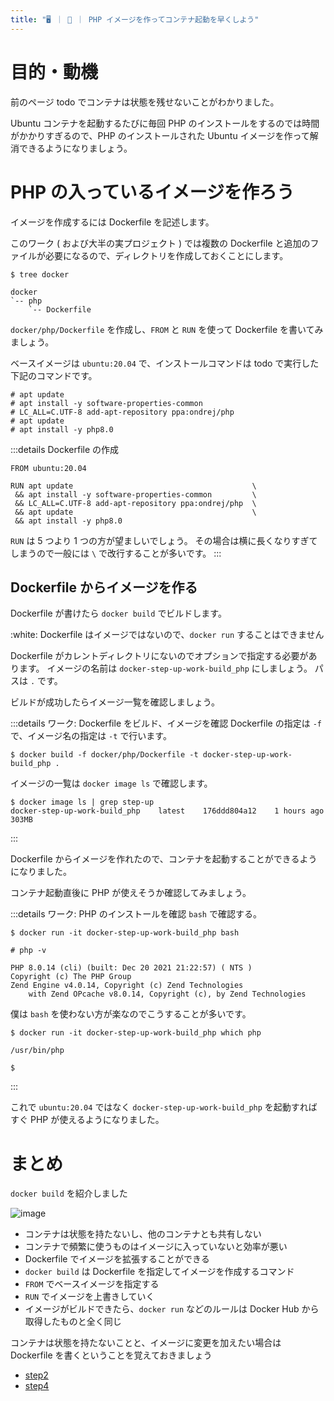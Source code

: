```yaml
---
title: "🖥️ ｜ 🐳 ｜ PHP イメージを作ってコンテナ起動を早くしよう"
---
```


# 目的・動機
前のページ todo でコンテナは状態を残せないことがわかりました。

Ubuntu コンテナを起動するたびに毎回 PHP のインストールをするのでは時間がかかりすぎるので、PHP のインストールされた Ubuntu イメージを作って解消できるようになりましょう。

# PHP の入っているイメージを作ろう
イメージを作成するには Dockerfile を記述します。

このワーク ( および大半の実プロジェクト ) では複数の Dockerfile と追加のファイルが必要になるので、ディレクトリを作成しておくことにします。

```
$ tree docker

docker
`-- php
    `-- Dockerfile
```

`docker/php/Dockerfile` を作成し、`FROM` と `RUN` を使って Dockerfile を書いてみましょう。

ベースイメージは `ubuntu:20.04` で、インストールコマンドは todo で実行した下記のコマンドです。

```
# apt update
# apt install -y software-properties-common
# LC_ALL=C.UTF-8 add-apt-repository ppa:ondrej/php
# apt update
# apt install -y php8.0
```

:::details Dockerfile の作成
```
FROM ubuntu:20.04

RUN apt update                                        \
 && apt install -y software-properties-common         \
 && LC_ALL=C.UTF-8 add-apt-repository ppa:ondrej/php  \
 && apt update                                        \
 && apt install -y php8.0
```

`RUN` は 5 つより 1 つの方が望ましいでしょう。
その場合は横に長くなりすぎてしまうので一般には `\` で改行することが多いです。
:::

## Dockerfile からイメージを作る
Dockerfile が書けたら `docker build` でビルドします。

:white: Dockerfile はイメージではないので、`docker run` することはできません

Dockerfile がカレントディレクトリにないのでオプションで指定する必要があります。
イメージの名前は `docker-step-up-work-build_php` にしましょう。
パスは `.` です。

ビルドが成功したらイメージ一覧を確認しましょう。

:::details ワーク: Dockerfile をビルド、イメージを確認
Dockerfile の指定は `-f` で、イメージ名の指定は `-t` で行います。

```
$ docker build -f docker/php/Dockerfile -t docker-step-up-work-build_php .
```

イメージの一覧は `docker image ls` で確認します。

```
$ docker image ls | grep step-up
docker-step-up-work-build_php    latest    176ddd804a12    1 hours ago    303MB
```
:::

Dockerfile からイメージを作れたので、コンテナを起動することができるようになりました。

コンテナ起動直後に PHP が使えそうか確認してみましょう。

:::details ワーク: PHP のインストールを確認
`bash` で確認する。

```
$ docker run -it docker-step-up-work-build_php bash

# php -v

PHP 8.0.14 (cli) (built: Dec 20 2021 21:22:57) ( NTS )
Copyright (c) The PHP Group
Zend Engine v4.0.14, Copyright (c) Zend Technologies
    with Zend OPcache v8.0.14, Copyright (c), by Zend Technologies
```
    
僕は `bash` を使わない方が楽なのでこうすることが多いです。

```
$ docker run -it docker-step-up-work-build_php which php

/usr/bin/php

$
```
:::

これで `ubuntu:20.04` ではなく `docker-step-up-work-build_php` を起動すればすぐ PHP が使えるようになりました。


# まとめ
`docker build` を紹介しました

![image](/images/slide/slide.010.jpeg)

- コンテナは状態を持たないし、他のコンテナとも共有しない
- コンテナで頻繁に使うものはイメージに入っていないと効率が悪い
- Dockerfile でイメージを拡張することができる
- `docker build` は Dockerfile を指定してイメージを作成するコマンド
- `FROM` でベースイメージを指定する
- `RUN` でイメージを上書きしていく
- イメージがビルドできたら、`docker run` などのルールは Docker Hub から取得したものと全く同じ

コンテナは状態を持たないことと、イメージに変更を加えたい場合は Dockerfile を書くということを覚えておきましょう

- [step2](books/docker-step-up-work/bk/step2.mder-step-up-work/bk/step2.md)
- [step4](books/docker-step-up-work/bk/step4.mder-step-up-work/bk/step4.md)

